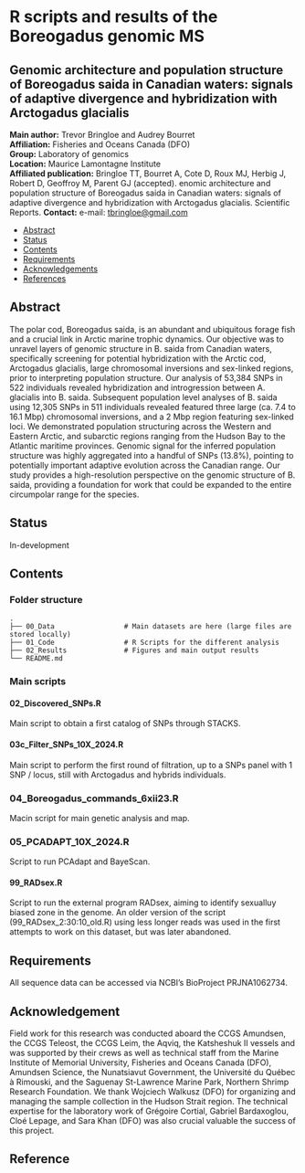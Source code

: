 # R scripts and results of the Boreogadus genomic MS
## Genomic architecture and population structure of Boreogadus saida in Canadian waters: signals of adaptive divergence and hybridization with Arctogadus glacialis

__Main author:__  Trevor Bringloe and Audrey Bourret  
__Affiliation:__  Fisheries and Oceans Canada (DFO)   
__Group:__        Laboratory of genomics   
__Location:__     Maurice Lamontagne Institute  
__Affiliated publication:__  Bringloe TT, Bourret A, Cote D, Roux MJ, Herbig J, Robert D, Geoffroy M, Parent GJ (accepted). enomic architecture and population structure of Boreogadus saida in Canadian waters: signals of adaptive divergence and hybridization with Arctogadus glacialis. Scientific Reports.
__Contact:__      e-mail: tbringloe@gmail.com

- [Abstract](#abstract)
- [Status](#status)
- [Contents](#contents)
- [Requirements](#requirements)
- [Acknowledgements](#acknowledgements)
- [References](#references)

## Abstract
The polar cod, Boreogadus saida, is an abundant and ubiquitous forage fish and a crucial link in Arctic marine trophic dynamics. Our objective was to unravel layers of genomic structure in B. saida from Canadian waters, specifically screening for potential hybridization with the Arctic cod, Arctogadus glacialis, large chromosomal inversions and sex-linked regions, prior to interpreting population structure. Our analysis of 53,384 SNPs in 522 individuals revealed hybridization and introgression between A. glacialis into B. saida. Subsequent population level analyses of B. saida using 12,305 SNPs in 511 individuals revealed featured three large (ca. 7.4 to 16.1 Mbp) chromosomal inversions, and a 2 Mbp region featuring sex-linked loci. We demonstrated population structuring across the Western and Eastern Arctic, and subarctic regions ranging from the Hudson Bay to the Atlantic maritime provinces. Genomic signal for the inferred population structure was highly aggregated into a handful of SNPs (13.8%), pointing to potentially important adaptive evolution across the Canadian range. Our study provides a high-resolution perspective on the genomic structure of B. saida, providing a foundation for work that could be expanded to the entire circumpolar range for the species.

## Status
In-development

## Contents
### Folder structure

```
.
├── 00_Data                 # Main datasets are here (large files are stored locally)
├── 01_Code                 # R Scripts for the different analysis
├── 02_Results              # Figures and main output results
└── README.md
```

### Main scripts 

#### 02_Discovered_SNPs.R

Main script to obtain a first catalog of SNPs through STACKS.

#### 03c_Filter_SNPs_10X_2024.R

Main script to perform the first round of filtration, up to a SNPs panel with 1 SNP / locus, still with Arctogadus and hybrids individuals. 

### 04_Boreogadus_commands_6xii23.R

Macin script for main genetic analysis and map.

### 05_PCADAPT_10X_2024.R

Script to run PCAdapt and BayeScan.

#### 99_RADsex.R

Script to run the external program RADsex, aiming to identify sexualluy biased zone in the genome.  An older version of the script (99_RADsex_2:30:10_old.R) using less longer reads was used in the first attempts to work on this dataset, but was later abandoned. 

## Requirements
All sequence data can be accessed via NCBI’s BioProject PRJNA1062734. 

## Acknowledgement
Field work for this research was conducted aboard the CCGS Amundsen, the CCGS Teleost, the CCGS Leim, the Aqviq, the Katsheshuk II vessels and was supported by their crews as well as technical staff from the Marine Institute of Memorial University, Fisheries and Oceans Canada (DFO), Amundsen Science, the Nunatsiavut Government, the Université du Québec à Rimouski, and the Saguenay St-Lawrence Marine Park, Northern Shrimp Research Foundation. We thank Wojciech Walkusz (DFO) for organizing and managing the sample collection in the Hudson Strait region. The technical expertise for the laboratory work of Grégoire Cortial, Gabriel Bardaxoglou, Cloé Lepage, and Sara Khan (DFO) was also crucial valuable the success of this project.

## Reference





  
